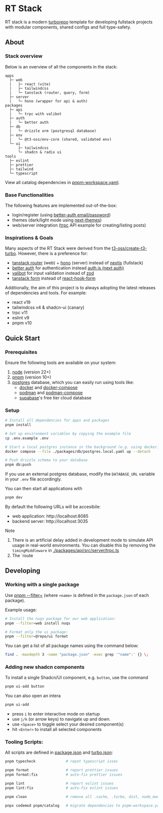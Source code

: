 # RT Stack

RT stack is a modern [turborepo](https://turbo.build/repo/docs) template for
developing fullstack projects with modular components, shared configs and full
type-safety.

## About

### Stack overview

Below is an overview of all the components in the stack:

```
apps
  ├─ web
  |   ├─ react (vite)
  |   ├─ tailwindcss
  |   └─ tanstack (router, query, form)
  ├─ server
  |   └─ hono (wrapper for api & auth)
packages
  ├─ api
  |   └─ trpc with valibot
  ├─ auth
  |   └─ better auth
  ├─ db
  |   └─ drizzle orm (postgresql database)
  ├─ env
  |   └─ @t3-oss/env-core (shared, validated env)
  └─ ui
      ├─ tailwindcss
      └─ shadcn & radix ui
tools
  ├─ eslint
  ├─ prettier
  ├─ tailwind
  └─ typescript
```

View all catalog dependencies in [pnpm-workspace.yaml](pnpm-workspace.yaml).

### Base Functionalities

The following features are implemented out-of-the-box:

- login/register (using [better-auth email/password](https://www.better-auth.com/docs/authentication/email-password))
- themes (dark/light mode using [next-themes](github.com/pacocoursey/next-themes))
- web/server integration ([trpc](https://trpc.io/docs/quickstart) API example for creating/listing posts)

### Inspirations & Goals

Many aspects of the RT Stack were derived from the
[t3-oss/create-t3-turbo](https://github.com/t3-oss/create-t3-turbo). However,
there is a preference for:

- [tanstack router](https://tanstack.com/router/latest) (web) + [hono](https://hono.dev) (server) instead of [nextjs](https://nextjs.org) (fullstack)
- [better auth](https://www.better-auth.com) for authentication instead [auth.js (next auth)](https://authjs.dev)
- [valibot](https://valibot.dev) for input validation instead of [zod](https://zod.dev)
- [tanstack form](https://tanstack.com/form/latest) instead of [react-hook-form](https://react-hook-form.com)

Additionally, the aim of this project is to always adopting the latest releases
of dependencies and tools. For example:

- react v19
- tailwindcss v4 & shadcn-ui (canary)
- trpc v11
- eslint v9
- pnpm v10

## Quick Start

### Prerequisites

Ensure the following tools are available on your system:

1. [node](https://nodejs.org/en/download) (version 22+)
1. [pnpm](https://pnpm.io/installation) (version 10+)
1. [postgres](https://www.postgresql.org) database, which you can easily run using tools like:
   - [docker](https://docs.docker.com/engine/install) and [docker-compose](https://docs.docker.com/compose)
   - [podman](https://podman.io/docs/installation) and [podman-compose](https://github.com/containers/podman-compose)
   - [supabase](https://supabase.com)'s free tier cloud database

### Setup

```sh
# Install all dependencies for apps and packages
pnpm install

# Set up environment variables by copying the example file
cp .env.example .env

# Start a local postgres instance in the background (e.g. using docker)
docker compose --file ./packages/db/postgres.local.yaml up --detach

# Push drizzle schema to your database
pnpm db:push
```

If you use an external postgres database, modify the `DATABASE_URL` variable in your `.env` file accordingly.

You can then start all applications with

```sh
pnpm dev
```

By default the following URLs will be accesibile:

- web application: http://localhost:8085
- backend server: http://localhost:3035

> [!NOTE]
>
> 1. There is an artificial delay added in development mode to simulate API usage in real-world environments.
>    You can disable this by removing the `timingMiddleware` in [./packages/api/src/server/trpc.ts](./packages/api/src/server/trpc.ts)
> 2. The `route

## Developing

### Working with a single package

Use [pnpm --filter=<name>](https://pnpm.io/filtering) (where `<name>` is defined in the `package.json` of each package).

Example usage:

```sh
# Install the nuqs package for our web application:
pnpm --filter=web install nuqs

# Format only the ui package:
pnpm --filter=@repo/ui format
```

You can get a list of all package names using the command below:

```sh
find . -maxdepth 3 -name "package.json" -exec grep '"name":' {} \;
```

### Adding new shadcn components

To install a single Shadcn/UI component, e.g. `button`, use the command

```sh
pnpm ui-add button
```

You can also open an intera

```sh
pnpm ui-add
```

- press `i` to enter interactive mode on startup
- use `j/k` (or arrow keys) to navigate up and down.
- use `<Space>` to toggle select your desired component(s)
- hit `<Enter>` to install all selected components

### Tooling Scripts:

All scripts are defined in [package.json](package.json) and
[turbo.json](turbo.json):

```sh
pnpm typecheck              # repot typescript isses

pnpm format                 # report prettier issues
pnpm format:fix             # auto-fix prettier issues

pnpm lint                   # report eslint issues
pnpm lint:fix               # auto-fix eslint issues

pnpm clean                  # remove all .cache, .turbo, dist, node_modules

pnpx codemod pnpm/catalog   # migrate dependencies to pnpm-workspace.yaml
```
